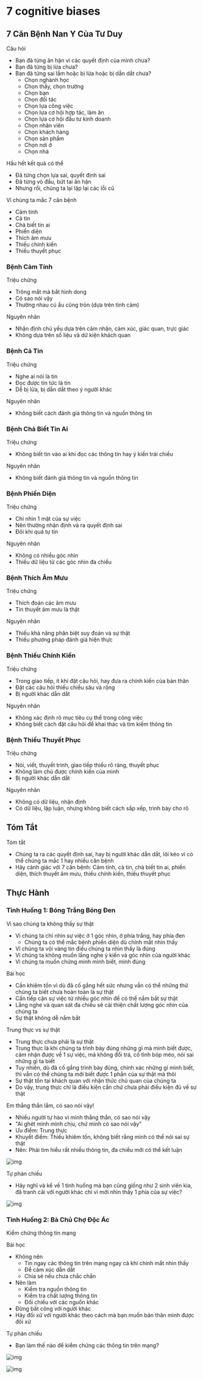 # 7 cognitive biases

## 7 Căn Bệnh Nan Y Của Tư Duy

Câu hỏi

- Bạn đã từng ân hận vì các quyết định của mình chưa?
- Bạn đã từng bị lừa chưa?
- Bạn đã từng sai lầm hoặc bị lừa hoặc bị dẫn dắt chưa?
  - Chọn nghành học
  - Chọn thầy, chọn trường
  - Chọn bạn
  - Chọn đối tác
  - Chọn lựa công việc
  - Chọn lựa cơ hội hợp tác, làm ăn
  - Chọn lựa cơ hội đầu tư kinh doanh
  - Chọn nhân viên
  - Chọn khách hàng
  - Chọn sản phẩm
  - Chọn nơi ở
  - Chọn nhà

Hầu hết kết quả có thể

- Đã từng chọn lựa sai, quyết định sai
- Đã từng vò đầu, bứt tai ân hận
- Nhưng rồi, chúng ta lại lặp lại các lỗi cũ

Vì chúng ta mắc 7 căn bệnh

- Cảm tính
- Cả tin
- Chả biết tin ai
- Phiến diện
- Thích âm mưu
- Thiếu chính kiến
- Thiếu thuyết phục

### Bệnh Cảm Tính

Triệu chứng

- Trông mắt mà bắt hình dong
- Có sao nói vậy
- Thường nhau cú ẩu cũng tròn (dựa trên tình cảm)

Nguyên nhân

- Nhận định chủ yếu dựa trên cảm nhận, cảm xúc, giác quan, trực giác
- Không dựa trên số liệu và dữ kiện khách quan

### Bệnh Cả Tin

Triệu chứng

- Nghe ai nói là tin
- Đọc được tin tức là tin
- Dễ bị lừa, bị dẫn dắt theo ý người khác

Nguyên nhân

- Không biết cách đánh giá thông tin và nguồn thông tin

### Bệnh Chả Biết Tin Ai

Triệu chứng

- Không biết tin vào ai khi đọc các thông tin hay ý kiến trái chiều

Nguyên nhân

- Không biết đánh giá thông tin và nguồn thông tin

### Bệnh Phiến Diện

Triệu chứng

- Chỉ nhìn 1 mặt của sự việc
- Nên thường nhận định và ra quyết định sai
- Đôi khi quá tự tin

Nguyên nhân

- Không có nhiều góc nhìn
- Thiếu dữ liệu từ các góc nhìn đa chiều

### Bệnh Thích Âm Mưu

Triệu chứng

- Thích đoán các âm mưu
- Tin thuyết âm mưu là thật

Nguyên nhân

- Thiếu khả năng phân biệt suy đoán và sự thật
- Thiếu phương pháp đánh giá hiện thực

### Bệnh Thiếu Chính Kiến

Triệu chứng

- Trong giao tiếp, ít khi đặt câu hỏi, hay đưa ra chính kiến của bản thân
- Đặt các câu hỏi thiếu chiều sâu và rộng
- Bị người khác dẫn dắt

Nguyên nhân

- Không xác định rõ mục tiêu cụ thể trong công việc
- Không biết cách đặt câu hỏi để khai thác và tìm kiếm thông tin

### Bệnh Thiếu Thuyết Phục

Triệu chứng

- Nói, viết, thuyết trình, giao tiếp thiếu rõ ràng, thuyết phục
- Không làm chủ được chính kiến của mình
- Bị người khác dẫn dắt

Nguyên nhân

- Không có dữ liệu, nhận định
- Có dữ liệu, lập luận, nhưng không biết cách sắp xếp, trình bày cho rõ

## Tóm Tắt

Tóm tắt

- Chúng ta ra các quyết định sai, hay bị người khác dẫn dắt, lôi kéo vì có thể chúng ta mắc 1 hay nhiều căn bệnh
- Hãy cảnh giác với 7 căn bệnh: Cảm tính, cà tin, chà biết tin ai, phiền diện, thích thuyết âm mưu, thiếu chính kiến, thiếu thuyết phục

## Thực Hành

### Tình Huống 1: Bóng Trắng Bóng Đen

Vì sao chúng ta không thấy sự thật

- Vì chúng ta chỉ nhìn sự việc ở 1 góc nhìn, ở phía trắng, hay phía đen
  - Chúng ta có thể mắc bệnh phiến diện dù chính mắt nhìn thấy
- Vì chúng ta vội vàng tin điều chúng ta nhìn thấy là đúng
- Vì chúng ta không muốn lắng nghe ý kiến và góc nhìn của người khác
- Vì chúng ta muốn chứng minh mình biết, mình đúng

Bài học

- Cần khiêm tốn vì dù đã cố gắng hết sức nhưng vẫn có thể những thứ chúng ta biết chưa hoàn toàn là sự thật
- Cần tiếp cận sự việc từ nhiều góc nhìn để có thể nắm bắt sự thật
- Lắng nghe và quan sát đa chiều sẽ cải thiện chất lượng góc nhìn của chúng ta
- Sự thật không dễ nắm bắt

Trung thực vs sự thật

- Trung thực chưa phải là sự thật
- Trung thực là khi chúng ta trình bày đúng những gì mà mình biết được, cảm nhận được về 1 sự việc, mà không đổi trá, cố tình bóp méo, nói sai những gì ta biết
- Tuy nhiên, dù đã cố gắng trình bày đúng, chính xác những gì mình biết, thì vẫn có thể chúng ta mới biết được 1 phần của sự thật mà thôi
- Sự thật tồn tại khách quan với nhận thức chủ quan của chúng ta
- Do vậy, trung thực chỉ là điều kiện cần chứ chưa phải điều kiện đủ về sự thật

Em thẳng thắn lắm, có sao nói vậy!

- Nhiều người tự hào vì mình thẳng thắn, có sao nói vậy
- "Ai ghét mình mình chịu, chứ mình có sao nói vậy"
- Ưu điểm: Trung thực
- Khuyết điểm: Thiếu khiêm tốn, không biết rằng mình có thể nói sai sự thật
- Nên: Phải tìm hiểu rất nhiều thông tin, đa chiều mới có thể kết luận

![img](./img/1.png)

Tự phản chiếu

- Hãy nghĩ và kể về 1 tình huống mà bạn cũng giống như 2 sinh viên kia, đã tranh cãi với người khác chỉ vì mới nhìn thấy 1 phía của sự việc?

![img](./img/2.png)

### Tình Huống 2: Bà Chủ Chợ Độc Ác

Kiểm chứng thông tin mạng

Bài học

- Không nên
  - Tin ngay các thông tin trên mạng ngay cả khi chính mắt nhìn thấy
  - Để cảm xúc dẫn dắt
  - Chia sẻ nếu chưa chắc chắn
- Nên làm
  - Kiểm tra nguồn thông tin
  - Kiểm tra chất lượng thông tin
  - Đối chiếu với các nguồn khác
- Đừng bất công với người khác
- Hãy đối xử với người khác theo cách mà bạn muốn bản thân mình được đối xử

Tự phản chiếu

- Bạn làm thế nào để kiểm chứng các thông tin trên mạng?

![img](./img/3.png)

![img](./img/4.png)
